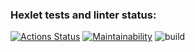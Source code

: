 ### Hexlet tests and linter status:
[![Actions Status](https://github.com/max0990hexlet/java-project-lvl1/workflows/hexlet-check/badge.svg)](https://github.com/max0990hexlet/java-project-lvl1/actions)
[![Maintainability](https://api.codeclimate.com/v1/badges/a99a88d28ad37a79dbf6/maintainability)](https://codeclimate.com/github/codeclimate/codeclimate/maintainability)
![build](https://github.com/max0990hexlet/java-project-lvl1/blob/main/.github/workflows/hexlet-check.yml/badge.svg)